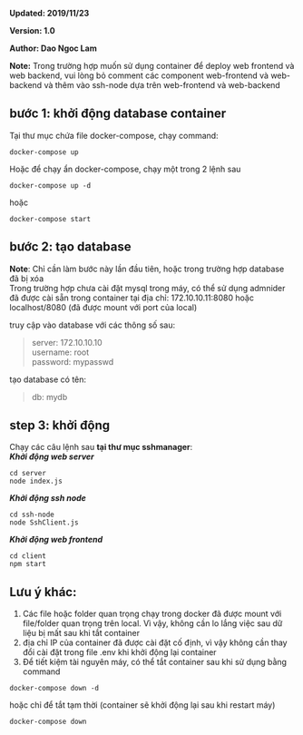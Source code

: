 **Updated: 2019/11/23**

**Version: 1.0**

**Author: Dao Ngoc Lam**

**Note:**
Trong trường hợp muốn sử dụng container để deploy web frontend và web backend, vui lòng bỏ comment các component web-frontend và web-backend và thêm vào ssh-node dựa trên web-frontend và web-backend


## bước 1: khởi động database container 
Tại thư mục chứa file docker-compose, chạy command:

```
docker-compose up
```

Hoặc để chạy ẩn docker-compose, chạy một trong 2 lệnh sau

```
docker-compose up -d 
```
hoặc <br/>
```
docker-compose start
```

## bước 2: tạo database

**Note**:
Chỉ cần làm bước này lần đầu tiên, hoặc trong trường hợp database đã bị xóa <br/>
Trong trường hợp chưa cài đặt mysql trong máy, có thể sử dụng admnider đã được cài sẵn trong container tại địa chỉ: 172.10.10.11:8080 hoặc localhost/8080 (đã được mount với port của local) <br/>

truy cập vào database với các thông số sau:
> server: 172.10.10.10 <br/>
> username: root <br/>
> password: mypasswd <br/>

tạo database có tên:

> db: mydb <br/>

## step 3: khởi động
Chạy các câu lệnh sau **tại thư mục sshmanager**: <br/>
***Khởi động web server***
```
cd server
node index.js
```
***Khởi động ssh node***
```
cd ssh-node
node SshClient.js
```
***Khởi động web frontend***
```
cd client
npm start
```

## Lưu ý khác:
1. Các file hoặc folder quan trọng chạy trong docker đã được mount với file/folder quan trọng trên local. Vì vậy, không cần lo lắng việc sau dữ liệu bị mất sau khi tắt container <br/>
2. địa chỉ IP của container đã được cài đặt cố định, vì vậy không cần thay đổi cài đặt trong file .env khi khởi động lại container <br/>
3. Để tiết kiệm tài nguyên máy, có thể tắt container sau khi sử dụng bằng command <br/>
```
docker-compose down -d
```
hoặc chỉ để tắt tạm thời (container sẽ khởi động lại sau khi restart máy) <br/>
```
docker-compose down
```